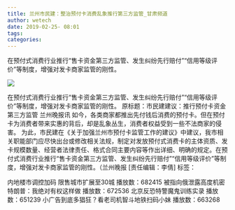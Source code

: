 ```yaml
---
title: 兰州市民建：整治预付卡消费乱象推行第三方监管_甘肃频道
author: wetech
date: 2019-02-25- 08:01
tags: 
categories: 
---
```

在预付式消费行业推行“售卡资金第三方监管、发生纠纷先行赔付”“信用等级评价”等制度，增强对发卡商家监管的刚性。
<!-- more -->
                
<img align="center" border="0" src="http://p2.ifengimg.com/a/2016/0810/204c433878d5cf9size1_w16_h16.png" />
                
                
            
在预付式消费行业推行“售卡资金第三方监管、发生纠纷先行赔付”“信用等级评价”等制度，增强对发卡商家监管的刚性。
原标题：市民建建议：推行预付卡资金第三方监管
兰州晚报讯 如今，各类商家都推出先付钱后消费的预付卡。但在预付卡为消费者带来实惠的背后，却是乱象丛生，消费者权益受到一些不法商家的侵害。
为此，市民建在《关于加强兰州市预付卡监管工作的建议》中建议，我市相关职能部门应尽快出台或修改相关法规，制定对发放预付式消费卡的主体资质、发卡规模数量、经营者法律责任、格式合同主要内容等作出详细、明确的规定。在预付式消费行业推行“售卡资金第三方监管、发生纠纷先行赔付”“信用等级评价”等制度，增强对发卡商家监管的刚性。（兰州晚报
[责任编辑：李倩]
标签：
 
 
             
内地楼市调控加码 限售城市扩展至30城
播放数：682415
被指向俄泄露高度机密 特朗普：我绝对有权这样做
播放数：672536
北京反恐特警魔鬼训练实录
播放数：651239
小广告到底多猖狂？看老司机智斗地铁扫码小妹
播放数：663268

